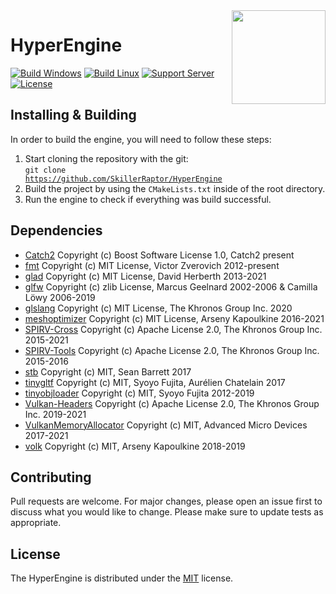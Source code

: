 <img src="./Development/Images/Branding.png" align="right" width="150"/>

# HyperEngine
[![Build Windows](https://img.shields.io/github/workflow/status/SkillerRaptor/HyperEngine/build-windows?style=flatflat-square&label=Build%20Windows&logo=github)](https://github.com/SkillerRaptor/HyperEngine/blob/master/.github/workflows/build-windows.yml)
[![Build Linux](https://img.shields.io/github/workflow/status/SkillerRaptor/HyperEngine/build-linux?style=flatflat-square&label=Build%20Linux&logo=github)](https://github.com/SkillerRaptor/HyperEngine/blob/master/.github/workflows/build-linux.yml)
[![Support Server](https://img.shields.io/discord/674880770137128970.svg?&style=flatflat-square&label=Discord&logo=discord)](https://discord.gg/tYu9yYY)
[![License](https://img.shields.io/badge/license-MIT-yellow?style=flatflat-square)](https://github.com/SkillerRaptor/HyperEngine/blob/master/LICENSE)

## Installing & Building
In order to build the engine, you will need to follow these steps:
1. Start cloning the repository with the git: <br><code>git clone <a href="https://github.com/SkillerRaptor/HyperEngine">https://github.com/SkillerRaptor/HyperEngine</a></code>
2. Build the project by using the `CMakeLists.txt` inside of the root directory.
3. Run the engine to check if everything was build successful.

## Dependencies
- [Catch2](https://github.com/catchorg/Catch2/blob/devel/LICENSE.txt) Copyright (c) Boost Software License 1.0, Catch2 present
- [fmt](https://github.com/fmtlib/fmt/blob/master/LICENSE.rst) Copyright (c) MIT License, Victor Zverovich 2012-present
- [glad](https://github.com/Dav1dde/glad/blob/master/LICENSE) Copyright (c) MIT License, David Herberth 2013-2021
- [glfw](https://github.com/glfw/glfw/blob/master/LICENSE.md) Copyright (c) zlib License, Marcus Geelnard 2002-2006 & Camilla Löwy 2006-2019
- [glslang](https://github.com/KhronosGroup/glslang/blob/master/LICENSE.txt) Copyright (c) MIT License, The Khronos Group Inc. 2020
- [meshoptimizer](https://github.com/zeux/meshoptimizer/blob/master/LICENSE.md) Copyright (c) MIT License, Arseny Kapoulkine 2016-2021
- [SPIRV-Cross](https://github.com/KhronosGroup/SPIRV-Cross/blob/master/LICENSE) Copyright (c) Apache License 2.0, The Khronos Group Inc. 2015-2021
- [SPIRV-Tools](https://github.com/KhronosGroup/SPIRV-Tools/blob/master/LICENSE) Copyright (c) Apache License 2.0, The Khronos Group Inc. 2015-2016
- [stb](https://github.com/nothings/stb/blob/master/LICENSE) Copyright (c) MIT, Sean Barrett 2017
- [tinygltf](https://github.com/syoyo/tinygltf/blob/master/LICENSE) Copyright (c) MIT, Syoyo Fujita, Aurélien Chatelain 2017
- [tinyobjloader](https://github.com/tinyobjloader/tinyobjloader/blob/master/LICENSE) Copyright (c) MIT, Syoyo Fujita 2012-2019
- [Vulkan-Headers](https://github.com/KhronosGroup/Vulkan-Headers/blob/master/LICENSE.txt) Copyright (c) Apache License 2.0, The Khronos Group Inc. 2019-2021
- [VulkanMemoryAllocator](https://github.com/GPUOpen-LibrariesAndSDKs/VulkanMemoryAllocator/blob/master/LICENSE.txt) Copyright (c) MIT, Advanced Micro Devices 2017-2021
- [volk](https://github.com/zeux/volk/blob/master/LICENSE.md) Copyright (c) MIT, Arseny Kapoulkine 2018-2019

## Contributing
Pull requests are welcome. For major changes, please open an issue first to discuss what you would like to change.
Please make sure to update tests as appropriate.

## License
The HyperEngine is distributed under the [MIT](https://github.com/SkillerRaptor/HyperEngine/blob/master/LICENSE) license.

